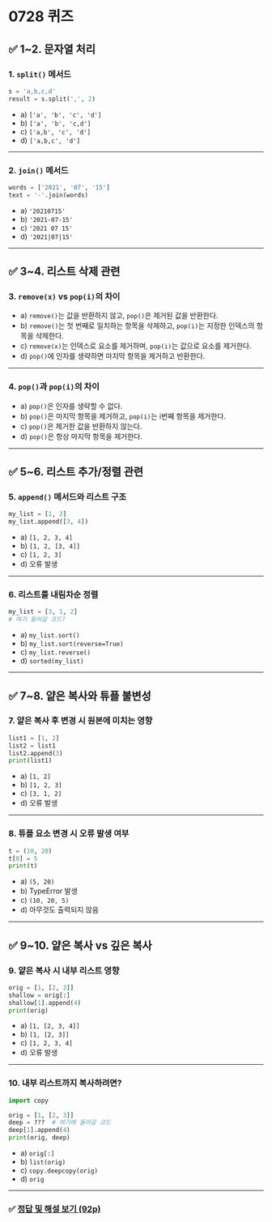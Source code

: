 # 0728 퀴즈

## ✅ 1\~2. 문자열 처리

### 1. `split()` 메서드

```python
s = 'a,b,c,d'
result = s.split(',', 2)
```

* a) `['a', 'b', 'c', 'd']`
* b) `['a', 'b', 'c,d']`
* c) `['a,b', 'c', 'd']`
* d) `['a,b,c', 'd']`

---

### 2. `join()` 메서드

```python
words = ['2021', '07', '15']
text = '-'.join(words)
```

* a) `'20210715'`
* b) `'2021-07-15'`
* c) `'2021 07 15'`
* d) `'2021|07|15'`

---

## ✅ 3\~4. 리스트 삭제 관련

### 3. `remove(x)` vs `pop(i)`의 차이

* a) `remove()`는 값을 반환하지 않고, `pop()`은 제거된 값을 반환한다.
* b) `remove()`는 첫 번째로 일치하는 항목을 삭제하고, `pop(i)`는 지정한 인덱스의 항목을 삭제한다.
* c) `remove(x)`는 인덱스로 요소를 제거하며, `pop(i)`는 값으로 요소를 제거한다.
* d) `pop()`에 인자를 생략하면 마지막 항목을 제거하고 반환한다.

---

### 4. `pop()`과 `pop(i)`의 차이

* a) `pop()`은 인자를 생략할 수 없다.
* b) `pop()`은 마지막 항목을 제거하고, `pop(i)`는 i번째 항목을 제거한다.
* c) `pop()`은 제거한 값을 반환하지 않는다.
* d) `pop()`은 항상 마지막 항목을 제거한다.

---

## ✅ 5\~6. 리스트 추가/정렬 관련

### 5. `append()` 메서드와 리스트 구조

```python
my_list = [1, 2]
my_list.append([3, 4])
```

* a) `[1, 2, 3, 4]`
* b) `[1, 2, [3, 4]]`
* c) `[1, 2, 3]`
* d) 오류 발생

---

### 6. 리스트를 내림차순 정렬

```python
my_list = [3, 1, 2]
# 여기 들어갈 코드?
```

* a) `my_list.sort()`
* b) `my_list.sort(reverse=True)`
* c) `my_list.reverse()`
* d) `sorted(my_list)`

---

## ✅ 7\~8. 얕은 복사와 튜플 불변성

### 7. 얕은 복사 후 변경 시 원본에 미치는 영향

```python
list1 = [1, 2]
list2 = list1
list2.append(3)
print(list1)
```

* a) `[1, 2]`
* b) `[1, 2, 3]`
* c) `[3, 1, 2]`
* d) 오류 발생

---

### 8. 튜플 요소 변경 시 오류 발생 여부

```python
t = (10, 20)
t[0] = 5
print(t)
```

* a) `(5, 20)`
* b) TypeError 발생
* c) `(10, 20, 5)`
* d) 아무것도 출력되지 않음

---

## ✅ 9\~10. 얕은 복사 vs 깊은 복사

### 9. 얕은 복사 시 내부 리스트 영향

```python
orig = [1, [2, 3]]
shallow = orig[:]
shallow[1].append(4)
print(orig)
```

* a) `[1, [2, 3, 4]]`
* b) `[1, [2, 3]]`
* c) `[1, 2, 3, 4]`
* d) 오류 발생

---

### 10. 내부 리스트까지 복사하려면?

```python
import copy

orig = [1, [2, 3]]
deep = ???  # 여기에 들어갈 코드
deep[1].append(4)
print(orig, deep)
```

* a) `orig[:]`
* b) `list(orig)`
* c) `copy.deepcopy(orig)`
* d) `orig`

---

### ✅ [정답 및 해설 보기 (92p)](https://edu.ssafy.com/data/upload_files/crossUpload/openLrn/ebook/unzip/A2025072216071585300/index.html)

